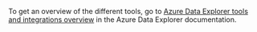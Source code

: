 To get an overview of the different tools, go to [Azure Data Explorer tools and integrations overview](/azure/data-explorer/tools-integrations-overview) in the Azure Data Explorer documentation.